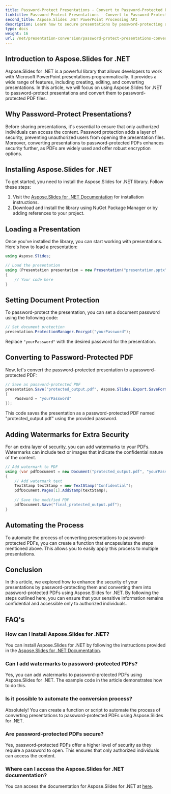 ```yaml
---
title: Password-Protect Presentations - Convert to Password-Protected PDF
linktitle: Password-Protect Presentations - Convert to Password-Protected PDF
second_title: Aspose.Slides .NET PowerPoint Processing API
description: Learn how to secure presentations by password-protecting and converting them to PDFs using Aspose.Slides for .NET. Enhance data security now.
type: docs
weight: 16
url: /net/presentation-conversion/password-protect-presentations-convert-to-password-protected-pdf/
---
```


## Introduction to Aspose.Slides for .NET

Aspose.Slides for .NET is a powerful library that allows developers to work with Microsoft PowerPoint presentations programmatically. It provides a wide range of features, including creating, editing, and converting presentations. In this article, we will focus on using Aspose.Slides for .NET to password-protect presentations and convert them to password-protected PDF files.

## Why Password-Protect Presentations?

Before sharing presentations, it's essential to ensure that only authorized individuals can access the content. Password protection adds a layer of security, preventing unauthorized users from opening the presentation files. Moreover, converting presentations to password-protected PDFs enhances security further, as PDFs are widely used and offer robust encryption options.

## Installing Aspose.Slides for .NET

To get started, you need to install the Aspose.Slides for .NET library. Follow these steps:

1. Visit the [Aspose.Slides for .NET Documentation](https://docs.aspose.com/slides/net/) for installation instructions.
2. Download and install the library using NuGet Package Manager or by adding references to your project.

## Loading a Presentation

Once you've installed the library, you can start working with presentations. Here's how to load a presentation:

```csharp
using Aspose.Slides;

// Load the presentation
using (Presentation presentation = new Presentation("presentation.pptx"))
{
    // Your code here
}
```

## Setting Document Protection

To password-protect the presentation, you can set a document password using the following code:

```csharp
// Set document protection
presentation.ProtectionManager.Encrypt("yourPassword");
```

Replace `"yourPassword"` with the desired password for the presentation.

## Converting to Password-Protected PDF

Now, let's convert the password-protected presentation to a password-protected PDF:

```csharp
// Save as password-protected PDF
presentation.Save("protected_output.pdf", Aspose.Slides.Export.SaveFormat.Pdf, new Aspose.Slides.Export.PdfOptions
{
    Password = "yourPassword"
});
```

This code saves the presentation as a password-protected PDF named "protected_output.pdf" using the provided password.

## Adding Watermarks for Extra Security

For an extra layer of security, you can add watermarks to your PDFs. Watermarks can include text or images that indicate the confidential nature of the content.

```csharp
// Add watermark to PDF
using (var pdfDocument = new Document("protected_output.pdf", "yourPassword"))
{
    // Add watermark text
    TextStamp textStamp = new TextStamp("Confidential");
    pdfDocument.Pages[1].AddStamp(textStamp);
    
    // Save the modified PDF
    pdfDocument.Save("final_protected_output.pdf");
}
```

## Automating the Process

To automate the process of converting presentations to password-protected PDFs, you can create a function that encapsulates the steps mentioned above. This allows you to easily apply this process to multiple presentations.

## Conclusion

In this article, we explored how to enhance the security of your presentations by password-protecting them and converting them into password-protected PDFs using Aspose.Slides for .NET. By following the steps outlined here, you can ensure that your sensitive information remains confidential and accessible only to authorized individuals.

## FAQ's

### How can I install Aspose.Slides for .NET?

You can install Aspose.Slides for .NET by following the instructions provided in the [Aspose.Slides for .NET Documentation](https://docs.aspose.com/slides/net/).

### Can I add watermarks to password-protected PDFs?

Yes, you can add watermarks to password-protected PDFs using Aspose.Slides for .NET. The example code in the article demonstrates how to do this.

### Is it possible to automate the conversion process?

Absolutely! You can create a function or script to automate the process of converting presentations to password-protected PDFs using Aspose.Slides for .NET.

### Are password-protected PDFs secure?

Yes, password-protected PDFs offer a higher level of security as they require a password to open. This ensures that only authorized individuals can access the content.

### Where can I access the Aspose.Slides for .NET documentation?

You can access the documentation for Aspose.Slides for .NET at [here](https://docs.aspose.com/slides/net/).
